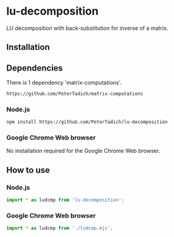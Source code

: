 # lu-decomposition
LU decomposition with back-substitution for inverse of a matrix.

## Installation

## Dependencies

There is 1 dependency 'matrix-computations'.

```bash
https://github.com/PeterTadich/matrix-computations
```

### Node.js

```bash
npm install https://github.com/PeterTadich/lu-decomposition
```

### Google Chrome Web browser

No installation required for the Google Chrome Web browser.

## How to use

### Node.js

```js
import * as ludcmp from 'lu-decomposition';
```

### Google Chrome Web browser

```js
import * as ludcmp from './ludcmp.mjs';
```